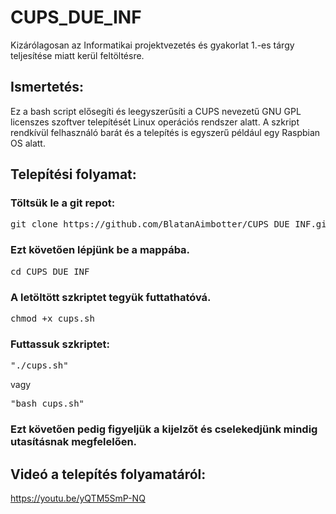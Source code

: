 # CUPS_DUE_INF
Kizárólagosan az Informatikai projektvezetés és gyakorlat 1.-es tárgy teljesítése miatt kerül feltöltésre.

## Ismertetés:
Ez a bash script elősegíti és leegyszerűsíti a CUPS nevezetű GNU GPL licenszes szoftver telepítését Linux operációs rendszer alatt.
A szkript rendkívül felhasználó barát és a telepítés is egyszerű például egy Raspbian OS alatt. 

## Telepítési folyamat:

### Töltsük le a git repot:

<pre>git clone https://github.com/BlatanAimbotter/CUPS_DUE_INF.git</pre>

### Ezt követően lépjünk be a mappába.
<pre>cd CUPS_DUE_INF</pre> 

### A letöltött szkriptet tegyük futtathatóvá.
<pre>chmod +x cups.sh</pre>

### Futtassuk szkriptet:
<pre>"./cups.sh"</pre>
vagy
<pre>"bash cups.sh"</pre> 


### Ezt követően pedig figyeljük a kijelzőt és cselekedjünk mindig utasításnak megfelelően.



## Videó a telepítés folyamatáról:

https://youtu.be/yQTM5SmP-NQ
